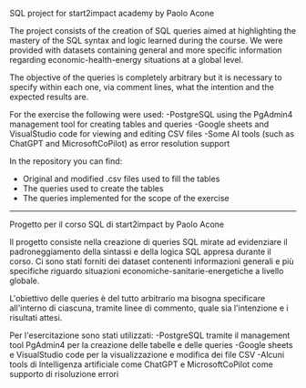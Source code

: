 SQL project for start2impact academy
by Paolo Acone

The project consists of the creation of SQL queries aimed at highlighting the mastery of the SQL syntax and logic learned during the course.
We were provided with datasets containing general and more specific information regarding economic-health-energy situations at a global level.

The objective of the queries is completely arbitrary but it is necessary to specify within each one, via comment lines, what the intention and the
expected results are.

For the exercise the following were used:
-PostgreSQL using the PgAdmin4 management tool for creating tables and queries
-Google sheets and VisualStudio code for viewing and editing CSV files
-Some AI tools (such as ChatGPT and MicrosoftCoPilot) as error resolution support

In the repository you can find:
- Original and modified .csv files used to fill the tables 
- The queries used to create the tables
- The queries implemented for the scope of the exercise

-------------

Progetto per il corso SQL di start2impact by Paolo Acone

Il progetto consiste nella creazione di queries SQL mirate ad evidenziare il padroneggiamento della sintassi e della logica SQL appresa durante il corso.
Ci sono stati forniti dei dataset contenenti informazioni generali e più specifiche riguardo situazioni economiche-sanitarie-energetiche a livello globale.

L'obiettivo delle queries è del tutto arbitrario ma bisogna specificare all'interno di ciascuna, tramite linee di commento, quale sia l'intenzione e i
risultati attesi.

Per l'esercitazione sono stati utilizzati:
-PostgreSQL tramite il management tool PgAdmin4 per la creazione delle tabelle e delle queries
-Google sheets e VisualStudio code per la visualizzazione e modifica dei file CSV
-Alcuni tools di Intelligenza artificiale come ChatGPT e MicrosoftCoPilot come supporto di risoluzione errori

